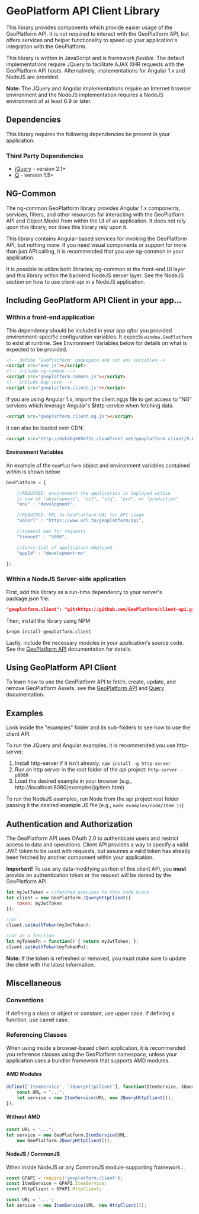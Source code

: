 # GeoPlatform API Client Library
This library provides components which provide easier usage of the GeoPlatform API.
It is not required to interact with the GeoPlatform API, but offers services and helper
functionality to speed up your application's integration with the GeoPlatform.

This library is written in JavaScript and is framework _flexible_. The default implementations
require JQuery to facilitate AJAX XHR requests with the GeoPlatform API hosts.
Alternatively, implementations for Angular 1.x and NodeJS are provided.

__Note:__ The JQuery and Angular implementations require an Internet browser environment
and the NodeJS implementation requires a NodeJS environment of at least 6.9 or later.

## Dependencies
This library requires the following dependencies be present in your application:

### Third Party Dependencies

- [jQuery](https://cdnjs.cloudflare.com/ajax/libs/jquery/2.2.4/jquery.min.js) - version 2.1+
- [Q](https://cdnjs.cloudflare.com/ajax/libs/q.js/1.5.1/q.js) - version 1.5+


## NG-Common
The ng-common GeoPlatform library provides Angular 1.x components, services,
filters, and other resources for interacting with the GeoPlatform API and Object Model
from within the UI of an application. It does not rely upon this library,
nor does this library rely upon it.

This library contains Angular-based services for invoking the GeoPlatform API,
but nothing more. If you need visual components or support for more than just
API calling, it is recommended that you use ng-common in your application.

It is possible to utilize both libraries; ng-common at the front-end UI layer and
this library within the backend NodeJS server layer. See the NodeJS section on how
to use client-api in a NodeJS application.


## Including GeoPlatform API Client in your app...

### Within a front-end application
This dependency should be included in your app _after_ you provided environment-specific
configuration variables. It expects `window.GeoPlatform` to exist at runtime.
See Environment Variables below for details on what is expected to be provided.

```html
<!-- define 'GeoPlatform' namespace and set env variables-->
<script src="env.js"></script>
<!-- include ng-common -->
<script src="geoplatform.common.js"></script>
<!-- include map core -->
<script src="geoplatform.client.js"></script>
```

If you are using Angular 1.x, import the client.ng.js file to get access to
"NG" services which leverage Angular's $http service when fetching data.

```html
<script src="geoplatform.client.ng.js"></script>
```

It can also be loaded over CDN:
```html
<script src="http://dyk46gk69472z.cloudfront.net/geoplatform.client/0.0.1/js/geoplatform.client.js"></script>
```



#### Environment Variables
An example of the `GeoPlatform` object and environment variables contained
within is shown below.

```javascript
GeoPlatform = {

    //REQUIRED: environment the application is deployed within
    // one of "development", "sit", "stg", "prd", or "production"
    "env" : "development",

    //REQUIRED: URL to GeoPlatform UAL for API usage
    "ualUrl" : "https://www.url.to/geoplatform/api",

    //timeout max for requests
    "timeout" : "5000",

    //{env}-{id} of application deployed
    "appId" : "development-mv"

};
```


### Within a NodeJS Server-side application

First, add this library as a run-time dependency to your server's package.json file:

```json
"geoplatform.client": "git+https://github.com/GeoPlatform/client-api.git",
```

Then, install the library using NPM

```
$>npm install geoplatform.client
```

Lastly, include the necessary modules in your application's source code. See the [GeoPlatform API](api.md) documentation for details.


## Using GeoPlatform API Client
To learn how to use the GeoPlatform API to fetch, create, update, and remove
GeoPlatform Assets, see the [GeoPlatform API](api.md) and [Query](query.md) documentation.


## Examples

Look inside the "examples" folder and its sub-folders to see how to use the client API.

To run the JQuery and Angular examples, it is recommended you use http-server:

1. Install http-server if it isn't already: `npm install -g http-server`
2. Run an http server in the root folder of the api project: `http-server -p8080`
3. Load the desired example in your browser (e.g., http://localhost:8080/examples/jq/item.html)

To run the NodeJS examples, run Node from the api project root folder passing it
the desired example JS file (e.g., `node examples/node/item.js`)


## Authentication and Authorization
The GeoPlatform API uses OAuth 2.0 to authenticate users and restrict access to data and operations.
Client API provides a way to specify a valid JWT token to be used with requests, but assumes a
valid token has already been fetched by another component within your application.

__Important!__ To use any data-modifying portion of this client API, you __must__ provide
an authentication token or the request will be denied by the GeoPlatform API.


```javascript
let myJwtToken = //fetched previous to this code block
let client = new GeoPlatform.JQueryHttpClient({
    token: myJwtToken
});

//or
client.setAuthToken(myJwtToken);

//or as a function
let myTokenFn = function() { return myJwtToken; };
client.setAuthToken(myTokenFn);
```

__Note:__ If the token is refreshed or removed, you must make sure to update the client
with the latest information.


## Miscellaneous

### Conventions
If defining a class or object or constant, use upper case. If defining a function,
use camel case.

### Referencing Classes
When using inside a browser-based client application, it is recommended you reference
classes using the GeoPlatform namespace, unless your application uses a bundler
framework that supports AMD modules.

#### AMD Modules
```javascript
define(['ItemService', 'JQueryHttpClient'], function(ItemService, JQueryHttpClient) {
    const URL = "...";
    let service = new ItemService(URL, new JQueryHttpClient());
});
```

#### Without AMD
```javascript
const URL = "...";
let service = new GeoPlatform.ItemService(URL,
    new GeoPlatform.JQueryHttpClient());
```

#### NodeJS / CommonJS
When inside NodeJS or any CommonJS module-supporting framework...

```javascript
const GPAPI = require('geoplatform.client');
const ItemService = GPAPI.ItemService;
const HttpClient = GPAPI.HttpClient;

const URL = '...';
let service = new ItemService(URL, new HttpClient());
```
